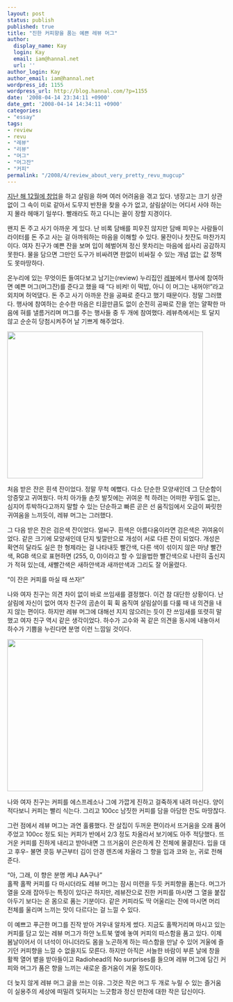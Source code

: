 ```yaml
---
layout: post
status: publish
published: true
title: "진한 커피향을 품는 예쁜 레뷰 머그"
author:
  display_name: Kay
  login: Kay
  email: iam@hannal.net
  url: ''
author_login: Kay
author_email: iam@hannal.net
wordpress_id: 1155
wordpress_url: http://blog.hannal.com/?p=1155
date: '2008-04-14 23:34:11 +0900'
date_gmt: '2008-04-14 14:34:11 +0900'
categories:
- "essay"
tags:
- review
- revu
- "레뷰"
- "리뷰"
- "머그"
- "머그잔"
- "커피"
permalink: "/2008/4/review_about_very_pretty_revu_mugcup"
---
```

<p><a href="http://blog.hannal.com/closing_in_2007/">지난 해 12월에 창업</a>을 하고 살림을 하며 여러 어려움을 겪고 있다. 냉장고는 크기 상관없이 그 속이 미로 같아서 도무지 반찬을 찾을 수가 없고, 살림살이는 어디서 사야 하는 지 몰라 헤매기 일쑤다. 빨래라도 하고 다니는 꼴이 장할 지경이다.</p>
<p>왠지 돈 주고 사기 아까운 게 있다. 난 비록 담배를 피우진 않지만 담배 피우는 사람들이 라이터를 돈 주고 사는 걸 아까워하는 마음을 이해할 수 있다. 물잔이나 찻잔도 마찬가지이다. 여자 친구가 예쁜 잔을 보며 입이 헤벌어져 정신 못차리는 마음에 쉽사리 공감하지 못한다. 물을 담으면 그만인 도구가 비싸려면 한없이 비싸질 수 있는 개념 없는 값 정책도 못마땅하다.</p>
<p>온누리에 있는 무엇이든 들여다보고 남기는(review) 누리집인 <a href="http://www.revu.co.kr">레뷰</a>에서 행사에 참여하면 예쁜 머그(머그잔)를 준다고 했을 때 “다 비켜! 이 떡밥, 아니 이 머그는 내꺼야!”라고 외치며 허억댔다. 돈 주고 사기 아까운 잔을 공짜로 준다고 했기 때문이다. 정말 그러했다. 행사에 참여하는 순수한 마음은 티끌만큼도 없이 순전히 공짜로 잔을 얻는 얄팍한 마음에 혀를 낼름거리며 머그를 주는 행사들 중 두 개에 참여했다. 레뷰측에서는 토 달지 않고 순순히 당첨시켜주어 날 기쁘게 해주었다.</p>
<p class="centerphoto"><img src="http://blog.hannal.com/assets/uploads/2008/04/very_pretty_revu_mugcup_sideview1.jpg" alt="" title="참 예쁜 레뷰 머그 옆모습" width="450" height="338" class="alignnone size-full wp-image-1158" /></p>
<p>처음 받은 잔은 흰색 잔이었다. 정말 무척 예뻤다. 다소 단순한 모양새인데 그 단순함이 앙증맞고 귀여웠다. 마치 아가들 손짓 발짓에는 귀여운 척 하려는 어떠한 꾸밈도 없는, 심지어 투박하다고까지 말할 수 있는 단순하고 빠른 곧은 선 움직임에서 오금이 짜릿한 귀여움을 느끼듯이, 레뷰 머그는 그러했다.</p>
<p>그 다음 받은 잔은 검은색 잔이었다. 얼씨구. 흰색은 아름다움이라면 검은색은 귀여움이었다. 같은 크기에 모양새인데 단지 빛깔만으로 개성이 서로 다른 잔이 되었다. 개성은 확연히 달라도 실은 한 형제라는 걸 나타내듯 빨간색, 다른 색이 섞이지 않은 마냥 빨간색, RGB 색으로 표현하면 (255, 0, 0)이라고 할 수 있을법한 빨간색으로 나란히 출신지가 적혀 있는데, 새빨간색은 새하얀색과 새까만색과 그리도 잘 어울렸다.</p>
<p>“이 잔은 커피를 마실 때 쓰자!”</p>
<p>나와 여자 친구는 의견 차이 없이 바로 쓰임새를 결정했다. 이건 참 대단한 상황이다. 난 살림에 자신이 없어 여자 친구의 곰손이 휙 휙 움직여 살림살이를 다룰 때 내 의견을 내지 않는 편이다. 하지만 레뷰 머그에 대해선 지지 않으려는 듯이 잔 쓰임새를 또렷히 말했고 여자 친구 역시 같은 생각이었다. 하수가 고수와 꼭 같은 의견을 동시에 내놓아서 하수가 기쁨을 누린다면 분명 이런 느낌일 것이다.</p>
<p class="centerphoto"><img src="http://blog.hannal.com/assets/uploads/2008/04/very_pretty_revu_mugcup_topview1.jpg" alt="" title="참 예쁜 레뷰 머그잔 윗모습" width="450" height="350" class="alignnone size-full wp-image-1159" /></p>
<p>나와 여자 친구는 커피를 에스프레소나 그에 가깝게 진하고 걸죽하게 내려 마신다. 양이 적다보니 커피는 빨리 식는다. 그리고 100cc 남짓한 커피를 담을 아담한 잔도 마땅찮다.</p>
<p>그런 점에서 레뷰 머그는 과연 훌륭했다. 잔 살집이 두꺼운 편이라서 뜨거움을 오래 품어 주었고 100cc 정도 되는 커피가 반에서 2/3 정도 차올라서 보기에도 아주 적당했다. 뜨거운 커피를 진하게 내리고 받아내면 그 뜨거움이 은은하게 잔 전체에 물결친다. 입을 대고 후우- 불면 콧등 부근부터 김이 안경 렌즈에 차올라 그 향을 입과 코와 눈, 귀로 전해준다.</p>
<p>“아, 그래, 이 향은 분명 케냐 AA구나”<br />
홀짝 홀짝 커피를 다 마시더라도 레뷰 머그는 잠시 미련을 두듯 커피향을 품는다. 머그가 열을 오래 잡아두는 특징이 있다곤 하지만, 레뷰잔으로 진한 커피를 마시면 그 열을 붙잡아두기 보다는 온 몸으로 품는 기분이다. 같은 커피라도 딱 어울리는 잔에 마시면 머리 전체를 울리며 느끼는 맛이 다르다는 걸 느낄 수 있다.</p>
<p>이 예쁘고 푸근한 머그를 진작 받아 겨우내 알차게 썼다. 지금도 홀짝거리며 마시고 있는 커피를 담고 있는 레뷰 머그가 하얀 노트북 옆에 놓여 커피의 따스함을 품고 있다. 이제 봄날이어서 이 녀석이 아니더라도 몸을 노곤하게 하는 따스함을 만날 수 있어 겨울에 즐기던 커피향을 느낄 수 없을지도 모른다. 하지만 아직은 서늘한 바람이 부른 날에 창을 활짝 열어 볕을 받아들이고 Radiohead의 No surprises를 들으며 레뷰 머그에 담긴 커피와 머그가 품은 향을 느끼는 새로운 즐거움이 겨울 정도이다.</p>
<p>더 늦지 않게 레뷰 머그 글을 쓰는 이유. 그것은 작은 머그 두 개로 누릴 수 있는 즐거움이 실용주의 세상에 떠밀려 잊혀지는 느긋함과 정신 만찬에 대한 작은 답신이다.</p>

